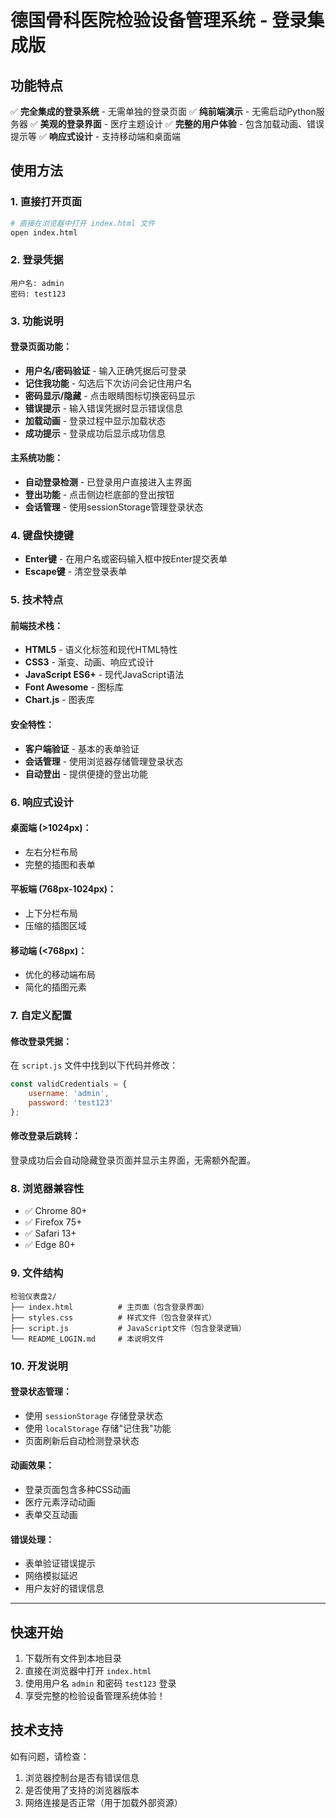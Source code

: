 # 德国骨科医院检验设备管理系统 - 登录集成版

## 功能特点

✅ **完全集成的登录系统** - 无需单独的登录页面
✅ **纯前端演示** - 无需启动Python服务器
✅ **美观的登录界面** - 医疗主题设计
✅ **完整的用户体验** - 包含加载动画、错误提示等
✅ **响应式设计** - 支持移动端和桌面端

## 使用方法

### 1. 直接打开页面
```bash
# 直接在浏览器中打开 index.html 文件
open index.html
```

### 2. 登录凭据
```
用户名: admin
密码: test123
```

### 3. 功能说明

#### 登录页面功能：
- **用户名/密码验证** - 输入正确凭据后可登录
- **记住我功能** - 勾选后下次访问会记住用户名
- **密码显示/隐藏** - 点击眼睛图标切换密码显示
- **错误提示** - 输入错误凭据时显示错误信息
- **加载动画** - 登录过程中显示加载状态
- **成功提示** - 登录成功后显示成功信息

#### 主系统功能：
- **自动登录检测** - 已登录用户直接进入主界面
- **登出功能** - 点击侧边栏底部的登出按钮
- **会话管理** - 使用sessionStorage管理登录状态

### 4. 键盘快捷键
- **Enter键** - 在用户名或密码输入框中按Enter提交表单
- **Escape键** - 清空登录表单

### 5. 技术特点

#### 前端技术栈：
- **HTML5** - 语义化标签和现代HTML特性
- **CSS3** - 渐变、动画、响应式设计
- **JavaScript ES6+** - 现代JavaScript语法
- **Font Awesome** - 图标库
- **Chart.js** - 图表库

#### 安全特性：
- **客户端验证** - 基本的表单验证
- **会话管理** - 使用浏览器存储管理登录状态
- **自动登出** - 提供便捷的登出功能

### 6. 响应式设计

#### 桌面端 (>1024px)：
- 左右分栏布局
- 完整的插图和表单

#### 平板端 (768px-1024px)：
- 上下分栏布局
- 压缩的插图区域

#### 移动端 (<768px)：
- 优化的移动端布局
- 简化的插图元素

### 7. 自定义配置

#### 修改登录凭据：
在 `script.js` 文件中找到以下代码并修改：
```javascript
const validCredentials = {
    username: 'admin',
    password: 'test123'
};
```

#### 修改登录后跳转：
登录成功后会自动隐藏登录页面并显示主界面，无需额外配置。

### 8. 浏览器兼容性

- ✅ Chrome 80+
- ✅ Firefox 75+
- ✅ Safari 13+
- ✅ Edge 80+

### 9. 文件结构

```
检验仪表盘2/
├── index.html          # 主页面（包含登录界面）
├── styles.css          # 样式文件（包含登录样式）
├── script.js           # JavaScript文件（包含登录逻辑）
└── README_LOGIN.md     # 本说明文件
```

### 10. 开发说明

#### 登录状态管理：
- 使用 `sessionStorage` 存储登录状态
- 使用 `localStorage` 存储"记住我"功能
- 页面刷新后自动检测登录状态

#### 动画效果：
- 登录页面包含多种CSS动画
- 医疗元素浮动动画
- 表单交互动画

#### 错误处理：
- 表单验证错误提示
- 网络模拟延迟
- 用户友好的错误信息

---

## 快速开始

1. 下载所有文件到本地目录
2. 直接在浏览器中打开 `index.html`
3. 使用用户名 `admin` 和密码 `test123` 登录
4. 享受完整的检验设备管理系统体验！

## 技术支持

如有问题，请检查：
1. 浏览器控制台是否有错误信息
2. 是否使用了支持的浏览器版本
3. 网络连接是否正常（用于加载外部资源） 